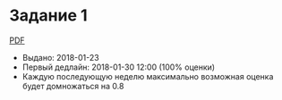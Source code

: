 # Задание 1

[PDF](https://mkuznets.com/hse/2018-alg/problems_01.pdf)

* Выдано: 2018-01-23
* Первый дедлайн: 2018-01-30 12:00 (100% оценки)
* Каждую последующую неделю максимально возможная оценка будет домножаться на 0.8